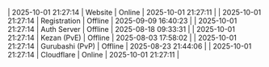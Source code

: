 | 2025-10-01 21:27:14 | Website | Online | 2025-10-01 21:27:11 |
| 2025-10-01 21:27:14 | Registration | Offline | 2025-09-09 16:40:23 |
| 2025-10-01 21:27:14 | Auth Server | Offline | 2025-08-18 09:33:31 |
| 2025-10-01 21:27:14 | Kezan (PvE) | Offline | 2025-08-03 17:58:02 |
| 2025-10-01 21:27:14 | Gurubashi (PvP) | Offline | 2025-08-23 21:44:06 |
| 2025-10-01 21:27:14 | Cloudflare | Online | 2025-10-01 21:27:11 |
